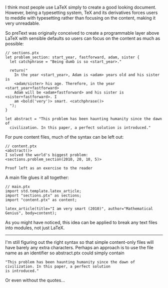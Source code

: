 I think most people use LaTeX simply to create a good looking document. However,
being a typesetting system, TeX and its derivatives forces users to meddle with
typesetting rather than focusing on the content, making it very unreadable.

So preText was originally conceived to create a programmable layer above LaTeX
with sensible defaults so users can focus on the content as much as possible:

```
// sections.ptx
let problem_section: start_year, fastforward, adam, sister {
  let catchphrase = "Being dumb is so <start_year>."

  return("
    In the year <start_year>, Adam is <adam> years old and his sister is
    <adam/sister> his age. Therefore, in the year <start_year+fastforward>
    Adam will be <adam+fastforward> and his sister is <sister+fastforward>. I
    am <bold('very')> smart. <catchphrase()>
  ");
}

let abstract = "This problem has been haunting humanity since the dawn of
  civilization. In this paper, a perfect solution is introduced."
```

For pure content files, much of the syntax can be left out:

```
// content.ptx
<abstract()>
I solved the world's biggest problem:
<sections.problem_section(2010, 20, 10, 5)>

Proof left as an exercise to the reader
```

A main file glues it all together:

```
// main.ptx
import std.template.latex_article;
import "sections.ptx" as sections;
import "content.ptx" as content;

latex_article(title="I am very smart (2010)", author="Mathematical Genius", body=content);
```

As you might have noticed, this idea can be applied to break any text files into modules, not just LaTeX.

---

I'm still figuring out the right syntax so that simple content-only files will
have barely any extra characters. Perhaps an approach is to use the file name as
an identifier so abstract.ptx could simply contain

```
"This problem has been haunting humanity since the dawn of civilization. In this paper, a perfect solution
is introduced."
```

Or even without the quotes...
